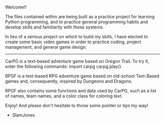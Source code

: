 Welcome!!

The files contained within are being built as a practice project
for learning Python programming, and to practice general 
programming habits and develop skills and familiarity with these systems.

In lieu of a serious project on which to build my skills, I have elected
to create some basic video games in order to practice coding, project
management, and general game design.

----- ----- ----- ----- -----

CarPG is a text-based adventure game based on Oregon Trail.  To try it,
enter the following commands:
  import carpg
  carpg.play()

RPGF is a text-based RPG adventure game based on old-school
Text-Based games and, consequently, inspired by Dungeons and Dragons.

RPGF also contains some functions and data used by CarPG, such as
a list of names, team names, and a color class for coloring text.


Enjoy!  And please don't hesitate to throw some pointer or tips my way!

- SlamJones
